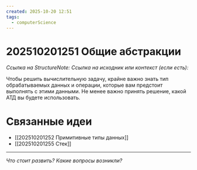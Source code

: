 ```yaml
---
created: 2025-10-20 12:51
tags:
  - computerScience
---
```

# 202510201251 Общие абстракции

*Ссылка на StructureNote:*
*Ссылка на исходник или контекст (если есть):* 

Чтобы решить вычислительную задачу, крайне важно знать тип обрабатываемых данных и операции, которые вам предстоит выполнять с этими данными. Не менее важно принять решение, какой АТД вы будете использовать.

# Связанные идеи

- [[202510201252 Примитивные типы данных]]  
- [[202510201255 Стек]] 
---

*Что стоит развить? Какие вопросы возникли?*
